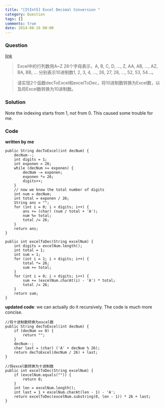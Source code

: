 ```yaml
---
title: "[ItInt5] Excel Decimal Conversion "
category: Question
tags: []
comments: true
date: 2014-08-16 00:00
---
```



### Question 

[link](http://www.itint5.com/oj/#23)

> Excel中的行列数用A~Z 26个字母表示，A, B, C, D, …, Z, AA, AB, …, AZ, BA, BB, … 分别表示10进制数1, 2, 3, 4, …, 26, 27, 28, …, 52, 53, 54…。

> 请实现2个函数decToExcel和excelToDec，将10进制数转换为Excel数，以及将Excel数转换为10进制数。

### Solution

Note the indexing starts from 1, not from 0. This caused some trouble for me. 

### Code

__written by me__

    public String decToExcel(int decNum) {
        decNum--;
        int digits = 1;
        int exponen = 26;
        while (decNum >= exponen) {
            decNum -= exponen;
            exponen *= 26;
            digits++;
        }
        // now we know the total number of digits
        int num = decNum;
        int total = exponen / 26;
        String ans = "";
        for (int i = 0; i < digits; i++) {
            ans += (char) (num / total + 'A');
            num %= total;
            total /= 26;
        }
        return ans;
    }
    
    public int excelToDec(String excelNum) {
        int digits = excelNum.length();
        int total = 1;
        int sum = 1;
        for (int i = 1; i < digits; i++) {
            total *= 26;
            sum += total;
        }
        for (int i = 0; i < digits; i++) {
            sum += (excelNum.charAt(i) - 'A') * total;
            total /= 26;
        }
        return sum;
    }

__updated code__: we can actually do it recursively. The code is much more concise. 

    //将十进制数转换为excel数
	public String decToExcel(int decNum) {
		if (decNum == 0) {
			return "";
		}
		decNum--;
		char last = (char) ('A' + decNum % 26);
		return decToExcel(decNum / 26) + last;
	}
    
    //将excel数转换为十进制数
	public int excelToDec(String excelNum) {
		if (excelNum.equals("")) {
			return 0;
		}
		int len = excelNum.length();
		int last = 1 + excelNum.charAt(len - 1) - 'A';
		return excelToDec(excelNum.substring(0, len - 1)) * 26 + last;
	}
